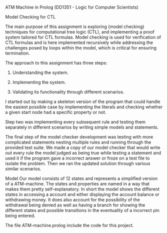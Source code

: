 ATM Machine in Prolog (DD1351 - Logic for Computer Scientists)

Model Checking for CTL

The main purpose of this assignment is exploring (model checking) techniques for computational tree logic (CTL), and implementing a proof system tailored for CTL formulas. Model checking is used for verification of CTL formulas and is here implemented recursively while addressing the challenges posed by loops within the model, which is critical for ensuring termination.

The approach to this assignment has three steps: 

1. Understanding the system.

2. Implementing the system.

3. Validating its functionality through different scenarios. 


I started out by making a skeleton version of the program that could handle the easiest possible case by implementing the literals and checking whether a given start node had a specific property or not.

Step two was implementing every subsequent rule and testing them separately in different scenarios by writing simple models and statements. 

The final step of the model checker development was testing with more complicated statements nesting multiple rules and running through the provided test suite. We made a copy of our model checker that would write out every rule the model judged as being true while testing a statement and used it if the program gave a incorrect answer or froze on a test file to isolate the problem. Then we ran the updated solution through various similar scenarios.


Model
Our model consists of 12 states and represents a simplified version of a ATM-machine. The states and properties are named in a way that makes them pretty self-explanatory. In short the model shows the different states in accessing a account and either displaying the account balance or withdrawing money. It does also account for the possibility of the withdrawal being denied as well as having a branch for showing the different states and possible transitions in the eventuality of a incorrect pin being entered.

The file ATM-machine.prolog include the code for this project.
